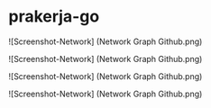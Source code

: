 # prakerja-go

![Screenshot-Network] (Network Graph Github.png)

![Screenshot-Network] (Network Graph Github.png)

![Screenshot-Network] (Network Graph Github.png)

![Screenshot-Network] (Network Graph Github.png)
